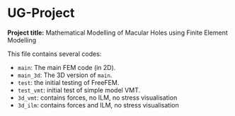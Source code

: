 # UG-Project

**Project title:** Mathematical Modelling of Macular Holes using Finite Element Modelling

This file contains several codes:
* ```main```: The main FEM code (in 2D).
* ```main_3d```: The 3D version of ```main```.
* ```test```: the initial testing of FreeFEM.
* ```test_vmt```: initial test of simple model VMT.
* ```3d_vmt```: contains forces, no ILM, no stress visualisation
* ```3d_ilm```: contains forces and ILM, no stress visualisation
